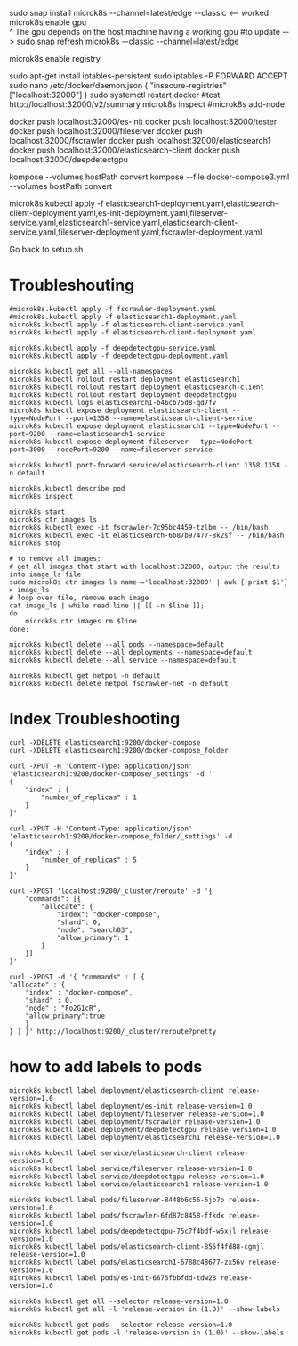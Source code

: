 sudo snap install microk8s --channel=latest/edge --classic <-- worked
microk8s enable gpu  
^ The gpu depends on the host machine having a working gpu
#to update --> sudo snap refresh microk8s --classic --channel=latest/edge

microk8s enable registry

sudo apt-get install iptables-persistent
sudo iptables -P FORWARD ACCEPT
sudo nano /etc/docker/daemon.json
{
    "insecure-registries" : ["localhost:32000"] 
}
sudo systemctl restart docker
#test http://localhost:32000/v2/summary
microk8s inspect
#microk8s add-node

docker push localhost:32000/es-init
docker push localhost:32000/tester
docker push localhost:32000/fileserver
docker push localhost:32000/fscrawler
docker push localhost:32000/elasticsearch1
docker push localhost:32000/elasticsearch-client
docker push localhost:32000/deepdetectgpu


kompose --volumes hostPath convert
kompose --file docker-compose3.yml --volumes hostPath convert

microk8s.kubectl apply -f elasticsearch1-deployment.yaml,elasticsearch-client-deployment.yaml,es-init-deployment.yaml,fileserver-service.yaml,elasticsearch1-service.yaml,elasticsearch-client-service.yaml,fileserver-deployment.yaml,fscrawler-deployment.yaml

Go back to setup.sh

# Troubleshouting
    #microk8s.kubectl apply -f fscrawler-deployment.yaml
    #microk8s.kubectl apply -f elasticsearch1-deployment.yaml
    microk8s.kubectl apply -f elasticsearch-client-service.yaml
    microk8s.kubectl apply -f elasticsearch-client-deployment.yaml

    microk8s.kubectl apply -f deepdetectgpu-service.yaml
    microk8s.kubectl apply -f deepdetectgpu-deployment.yaml

    microk8s kubectl get all --all-namespaces
    microk8s kubectl rollout restart deployment elasticsearch1
    microk8s kubectl rollout restart deployment elasticsearch-client
    microk8s kubectl rollout restart deployment deepdetectgpu
    microk8s kubectl logs elasticsearch1-b46cb75d8-qd7fv
    microk8s kubectl expose deployment elasticsearch-client --type=NodePort --port=1358 --name=elasticsearch-client-service
    microk8s kubectl expose deployment elasticsearch1 --type=NodePort --port=9200 --name=elasticsearch1-service
    microk8s kubectl expose deployment fileserver --type=NodePort --port=3000 --nodePort=9200 --name=fileserver-service

    microk8s kubectl port-forward service/elasticsearch-client 1358:1358 -n default

    microk8s.kubectl describe pod
    microk8s inspect

    microk8s start
    microk8s ctr images ls
    microk8s kubectl exec -it fscrawler-7c95bc4459-tzlbm -- /bin/bash
    microk8s kubectl exec -it elasticsearch-6b87b97477-8k2sf -- /bin/bash
    microk8s stop

    # to remove all images:
    # get all images that start with localhost:32000, output the results into image_ls file
    sudo microk8s ctr images ls name~='localhost:32000' | awk {'print $1'} > image_ls 
    # loop over file, remove each image
    cat image_ls | while read line || [[ -n $line ]];
    do
        microk8s ctr images rm $line
    done;

    microk8s kubectl delete --all pods --namespace=default
    microk8s kubectl delete --all deployments --namespace=default
    microk8s kubectl delete --all service --namespace=default

    microk8s kubectl get netpol -n default
    microk8s kubectl delete netpol fscrawler-net -n default

# Index Troubleshooting
    curl -XDELETE elasticsearch1:9200/docker-compose
    curl -XDELETE elasticsearch1:9200/docker-compose_folder

    curl -XPUT -H 'Content-Type: application/json' 'elasticsearch1:9200/docker-compose/_settings' -d '
    {
        "index" : {
            "number_of_replicas" : 1
        }
    }'

    curl -XPUT -H 'Content-Type: application/json' 'elasticsearch1:9200/docker-compose_folder/_settings' -d '
    {
        "index" : {
            "number_of_replicas" : 5
        }
    }'

    curl -XPOST 'localhost:9200/_cluster/reroute' -d '{
        "commands": [{
            "allocate": {
                "index": "docker-compose",
                "shard": 0,
                "node": "search03",
                "allow_primary": 1
            }
        }]
    }' 

    curl -XPOST -d '{ "commands" : [ {
    "allocate" : {
        "index" : "docker-compose", 
        "shard" : 0, 
        "node" : "Fo2G1cR",
        "allow_primary":true 
        } 
    } ] }' http://localhost:9200/_cluster/reroute?pretty


# how to add labels to pods
    microk8s kubectl label deployment/elasticsearch-client release-version=1.0
    microk8s kubectl label deployment/es-init release-version=1.0
    microk8s kubectl label deployment/fileserver release-version=1.0
    microk8s kubectl label deployment/fscrawler release-version=1.0
    microk8s kubectl label deployment/deepdetectgpu release-version=1.0
    microk8s kubectl label deployment/elasticsearch1 release-version=1.0

    microk8s kubectl label service/elasticsearch-client release-version=1.0
    microk8s kubectl label service/fileserver release-version=1.0
    microk8s kubectl label service/deepdetectgpu release-version=1.0
    microk8s kubectl label service/elasticsearch1 release-version=1.0

    microk8s kubectl label pods/fileserver-8448b6c56-6jb7p release-version=1.0
    microk8s kubectl label pods/fscrawler-6fd87c8458-ffkdx release-version=1.0
    microk8s kubectl label pods/deepdetectgpu-75c7f4bdf-w5xjl release-version=1.0
    microk8s kubectl label pods/elasticsearch-client-855f4fd88-cgmjl release-version=1.0
    microk8s kubectl label pods/elasticsearch1-6788c48677-zx56v release-version=1.0
    microk8s kubectl label pods/es-init-6675fbbfdd-tdw28 release-version=1.0

    microk8s kubectl get all --selector release-version=1.0
    microk8s kubectl get all -l 'release-version in (1.0)' --show-labels

    microk8s kubectl get pods --selector release-version=1.0
    microk8s kubectl get pods -l 'release-version in (1.0)' --show-labels
